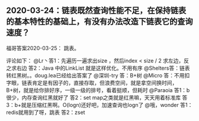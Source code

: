 ## 2020-03-24：链表既然查询性能不足，在保持链表的基本特性的基础上，有没有办法改造下链表它的查询速度？
福哥答案2020-03-25：
跳表。

评论如下：
@Lr丶答1：先遍历一遍求出size ，然后index  < size / 2 求左边，反之求右边
答2：Java 中的LinkList 就是这样优化。不用有序
@Shelters答：链表转红黑树。。doug.lea已经给出答案了
@深圳-try 答：B+树
@Micro 答：不用扣字眼，链表肯定是有因子的，直接存取，但浪费空间，就是拿空间换时间，B+树，就是给你排好序，一级一级的排号，看着挺顺，但耗时
@Paraoia  答1：b很少，内存查询红黑就好了
答2：set map之类就是红黑嘛，天天用着标准库
答3：b+就是压缩红黑啊。O(logn)还好吧，加速查询也logn了
@哦，wonder 答1：redis就用到了呀，跳表
答2：zset

